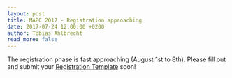 ```yaml
---
layout: post
title: MAPC 2017 - Registration approaching
date: 2017-07-24 12:00:00 +0200
author: Tobias Ahlbrecht
read_more: false
---
```


The registration phase is fast approaching (August 1st to 8th). Please fill out and submit your [Registration Template](/2017/registration-template-2017.zip) soon!

